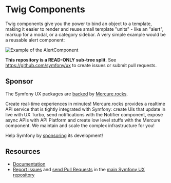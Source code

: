 # Twig Components

Twig components give you the power to bind an object to a template, making
it easier to render and reuse small template "units" - like an "alert",
markup for a modal, or a category sidebar. A very simple example
would be a reusable alert component:

![Example of the AlertComponent](https://github.com/symfony/ux/blob/2.x/src/TwigComponent/alert-example.png?raw=true)

**This repository is a READ-ONLY sub-tree split**. See
https://github.com/symfony/ux to create issues or submit pull requests.

## Sponsor

The Symfony UX packages are [backed][1] by [Mercure.rocks][2].

Create real-time experiences in minutes! Mercure.rocks provides a realtime API service
that is tightly integrated with Symfony: create UIs that update in live with UX Turbo,
send notifications with the Notifier component, expose async APIs with API Platform and
create low level stuffs with the Mercure component. We maintain and scale the complex
infrastructure for you!

Help Symfony by [sponsoring][3] its development!

## Resources

-   [Documentation](https://symfony.com/bundles/ux-twig-component/current/index.html)
-   [Report issues](https://github.com/symfony/ux/issues) and
    [send Pull Requests](https://github.com/symfony/ux/pulls)
    in the [main Symfony UX repository](https://github.com/symfony/ux)

[1]: https://symfony.com/backers
[2]: https://mercure.rocks
[3]: https://symfony.com/sponsor
